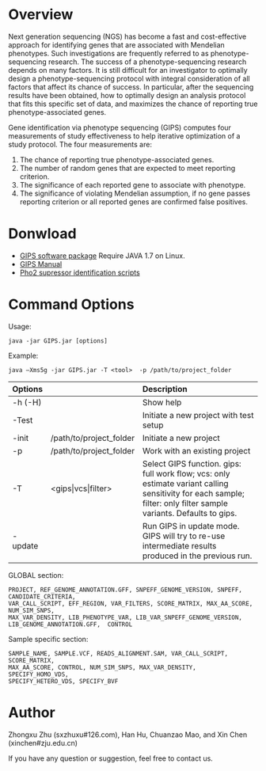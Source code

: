 # Overview #

Next generation sequencing (NGS) has become a fast and cost-effective approach for identifying genes that are associated with Mendelian phenotypes. Such investigations are frequently referred to as phenotype-sequencing research. The success of a phenotype-sequencing research depends on many factors. It is still difficult for an investigator to optimally design a phenotype-sequencing protocol with integral consideration of all factors that affect its chance of success. In particular, after the sequencing results have been obtained, how to optimally design an analysis protocol that fits this specific set of data, and maximizes the chance of reporting true phenotype-associated genes.

Gene identification via phenotype sequencing (GIPS) computes four measurements of study effectiveness to help iterative optimization of a study protocol. The four measurements are:

  1. The chance of reporting true phenotype-associated genes.
  2. The number of random genes that are expected to meet reporting criterion.
  3. The significance of each reported gene to associate with phenotype.
  4. The significance of violating Mendelian assumption, if no gene passes reporting criterion or all reported genes are confirmed false positives.

# Donwload #

  * [GIPS software package](https://raw.githubusercontent.com/RLIBS-ZJU/gips/wiki/GIPS.jar)           Require JAVA 1.7 on Linux.
  * [GIPS Manual](https://raw.githubusercontent.com/RLIBS-ZJU/gips/wiki/GIPS_User_Manual.pdf)
  * [Pho2 supressor identification scripts](https://github.com/RLIBS-ZJU/gips/tree/wiki/Scripts)

# Command Options #

Usage:

    java -jar GIPS.jar [options]    

Example: 

    java –Xms5g -jar GIPS.jar -T <tool>  -p /path/to/project_folder

| **Options** |   |Description|
|:------------|:------------|:------------|
| -h (-H) |  | Show help |
| -Test |  | Initiate a new project with test setup|
| -init | /path/to/project_folder | Initiate a new project |
|-p|/path/to/project_folder|Work with an existing project|
| -T | \<gips\|vcs\|filter\> | Select GIPS function. gips: full work flow; vcs: only estimate variant calling sensitivity for each sample; filter: only filter sample variants. Defaults to gips. |
| -update|  | Run GIPS in update mode. GIPS will try to re-use intermediate results produced in the previous run. |

GLOBAL section:  

    PROJECT, REF_GENOME_ANNOTATION.GFF, SNPEFF_GENOME_VERSION, SNPEFF, CANDIDATE_CRITERIA,
    VAR_CALL_SCRIPT, EFF_REGION, VAR_FILTERS, SCORE_MATRIX, MAX_AA_SCORE, NUM_SIM_SNPS, 
    MAX_VAR_DENSITY, LIB_PHENOTYPE_VAR, LIB_VAR_SNPEFF_GENOME_VERSION, 
    LIB_GENOME_ANNOTATION.GFF,  CONTROL

Sample specific section: 

    SAMPLE_NAME, SAMPLE.VCF, READS_ALIGNMENT.SAM, VAR_CALL_SCRIPT, SCORE_MATRIX,
    MAX_AA_SCORE, CONTROL, NUM_SIM_SNPS, MAX_VAR_DENSITY, SPECIFY_HOMO_VDS, 
    SPECIFY_HETERO_VDS, SPECIFY_BVF

# Author #

Zhongxu Zhu (sxzhuxu#126.com), Han Hu, Chuanzao Mao, and Xin Chen (xinchen#zju.edu.cn)

If you have any question or suggestion, feel free to contact us.
